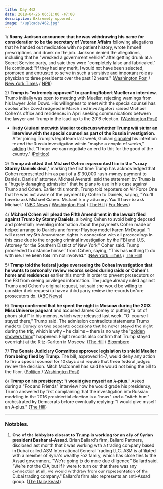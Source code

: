 ```yaml
---
title: Day 462
date: 2018-04-26 06:51:00 -07:00
description: Extremely opposed.
image: "/uploads/462.jpg"
---
```


1/ **Ronny Jackson announced that he was withdrawing his name for consideration to be the secretary of Veteran Affairs** following allegations that he handed out medication with no patient history, wrote himself prescriptions, and drank on the job. Jackson denied the allegations, including that he "wrecked a government vehicle" after getting drunk at a Secret Service party, and said they were "completely false and fabricated." He continued: "If they had any merit, I would not have been selected, promoted and entrusted to serve in such a sensitive and important role as physician to three presidents over the past 12 years." ([Washington Post](https://www.washingtonpost.com/politics/ronny-jackson-withdraws-as-trumps-nominee-to-lead-veterans-affairs/2018/04/26/5a343806-48f6-11e8-9072-f6d4bc32f223_story.html?utm_term=.2cee7e54650f) / [New York Times](https://www.nytimes.com/2018/04/26/us/politics/ronny-jackson-nomination-withdrawn.html) / [NPR](https://www.npr.org/2018/04/26/605471807/dr-ronny-jackson-withdraws-as-va-nominee))

2/ **Trump is "extremely opposed" to granting Robert Mueller an interview**. Trump initially was open to meeting with Mueller, rejecting warnings from his lawyer John Dowd. His willingness to meet with the special counsel has cooled after Dowd resigned in March and investigators raided Michael Cohen's office and residences in April seeking communications between the lawyer and Trump in the lead-up to the 2016 election. ([Washington Post](https://www.washingtonpost.com/politics/giuliani-reopens-negotiations-about-presidential-interview-with-mueller-but-cautions-special-counsel-that-trump-remains-resistant/2018/04/25/91ce79de-48a1-11e8-9072-f6d4bc32f223_story.html))

* **Rudy Giuliani met with Mueller to discuss whether Trump will sit for an interview with the special counsel as part of the Russia investigation**. After joining Trump's legal team last week, Giuliani [signaled](https://twitter.com/danabashcnn/status/987088249364639745) his intention to end the Russia investigation within "maybe a couple of weeks," [adding](https://www.washingtonpost.com/politics/trump-hires-giuliani-two-other-attorneys-amid-mounting-legal-turmoil-over-russia/2018/04/19/8346a7ca-4418-11e8-8569-26fda6b404c7_story.html) that "I hope we can negotiate an end to this for the good of the country." ([Politico](https://www.politico.com/story/2018/04/25/giuliani-mueller-trump-lawyer-555018))

3/ **Trump admitted that Michael Cohen represented him in the "crazy Stormy Daniels deal,"** marking the first time Trump has acknowledged that Cohen represented him as part of a $130,000 hush-money payment to Daniels. Daniels' attorney, Michael Avenatti, said the statement by Trump is a "hugely damaging admission" that he plans to use in his case against Trump and Cohen. Earlier this month, Trump told reporters on Air Force One that he was not aware of the payment by Cohen to Daniels, saying, "You'll have to ask Michael Cohen. Michael is my attorney. You'll have to ask Michael." ([NBC News](https://www.nbcnews.com/politics/donald-trump/trump-confirms-cohen-represented-him-crazy-stormy-daniels-deal-during-n869241) / [Washington Post](https://www.washingtonpost.com/politics/trump-says-for-first-time-that-cohen-represented-him-in-stormy-daniels-case/2018/04/26/43c48962-4951-11e8-827e-190efaf1f1ee_story.html) / [The Hill](http://thehill.com/blogs/blog-briefing-room/384974-stormy-daniels-attorney-trumps-comments-on-cohen-hugely-damaging) / [Fox News](http://insider.foxnews.com/2018/04/25/president-donald-trump-joins-fox-friends-thursday-exclusive-interview)) 

4/ **Michael Cohen will plead the Fifth Amendment in the lawsuit filed against Trump by Stormy Daniels**, allowing Cohen to avoid being deposed and potentially revealing information about the payments Cohen made or helped arrange to Daniels and former Playboy model Karen McDougal. "I will assert my 5th Amendment rights in connection with all proceedings in this case due to the ongoing criminal investigation by the FBI and U.S. Attorney for the Southern District of New York," Cohen said. Trump proceeded to distance himself from Cohen, saying, "This has nothing to do with me. I've been told I'm not involved." ([New York Times](https://www.nytimes.com/2018/04/25/nyregion/michael-cohen-stormy-daniels.html) / [The Hill](http://thehill.com/homenews/administration/384969-trump-on-cohen-nothing-to-do-with-me))

5/ **Trump told the federal judge overseeing the Cohen investigation that he wants to personally review records seized during raids on Cohen's home and residences** earlier this month in order to prevent prosecutors or the FBI from seeing privileged information. The judge already ruled against Trump and Cohen's original request, but said she would be willing to consider their request to have a third party review the records before prosecutors do. ([ABC News](http://abcnews.go.com/Politics/president-trump-personally-review-documents-cohen-case/story?id=54733796))

6/ **Trump confirmed that he spent the night in Moscow during the 2013 Miss Universe pageant** and accused James Comey of putting "a lot of phony stuff" in his memos, which were released last week. "Of course I stayed there," Trump said. The admission contradicts statements Trump made to Comey on two separate occasions that he never stayed the night during the trip, which is why – he claims – there is no way the "[golden showers thing](https://whatthefuckjusthappenedtoday.com/2018/04/23/day-459/#1-flight-records-contradict-trumps-c)" happened. Flight records also confirm that Trump stayed overnight at the Ritz-Carlton in Moscow. ([The Hill](http://thehill.com/homenews/administration/384970-trump-says-he-stayed-overnight-in-moscow-during-2013-trip) / [Bloomberg](https://www.bloomberg.com/news/articles/2018-04-23/flight-records-illuminate-mystery-of-trump-s-moscow-nights))

7/ **The Senate Judiciary Committee approved legislation to shield Mueller from being fired by Trump**. The bill, approved 14-7, would delay any action to fire a special counsel for 10 days and require that three federal judges review the decision. Mitch McConnell has said he would not bring the bill to the floor. ([Politico](https://www.politico.com/story/2018/04/26/senate-panel-approves-bill-to-shield-mueller-from-trump-firing-555458) / [Washington Post](https://www.washingtonpost.com/news/politics/wp/2018/04/26/senate-judiciary-committee-backs-bill-to-protect-special-counsel-robert-s-mueller-iii-from-being-fired-by-president-trump/))

8/ **Trump on his presidency: "I would give myself an A-plus."** Asked during a "Fox and Friends" interview how he would grade his presidency, Trump answered by first complaining that the investigation into Russian meddling in the 2016 presidential election is a "hoax" and a "witch hunt" orchestrated by Democrats before eventually replying: "I would give myself an A-plus." ([The Hill](http://thehill.com/homenews/administration/384976-trump-gives-himself-an-a))

---

### Notables.

1. **One of the lobbyists closest to Trump is working for an ally of Syrian president Bashar al-Assad**. Brian Ballard's firm, Ballard Partners, disclosed last month that it was working with a trading company based in Dubai called ASM International General Trading LLC. ASM is affiliated with a member of Syria's wealthy Foz family, which has close ties to the Assad government. "We’re going to do more due diligence,” Ballard said. "We’re not the CIA, but if it were to turn out that there was any connection at all, we would withdraw from our representation of the Dubai trading company." Ballard's firm also represents an anti-Assad group. ([The Daily Beast](https://www.thedailybeast.com/top-trump-fundraiser-caught-working-for-assad-ally))
